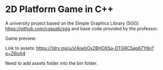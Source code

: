 # 2D Platform Game in C++

A university project based on the Simple Graphics Library (SGG) https://github.com/cgaueb/sgg and base code provided by the professor.

Game preview:



Link to assets: https://1drv.ms/u/s!AiwbOv2BHOXSa-DTGRCSap67Y6o?e=Z6loh4

Need to add assets folder into the bin folder.
